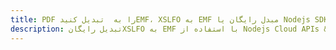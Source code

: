 ---title: PDF را به  تبدیل کنیدEMF، XSLFO به EMF مبدل رایگان یا Nodejs SDKdescription: تبدیل رایگانXSLFO به EMF با استفاده از Nodejs Cloud APIs & SDK همچنین اسناد PDF را در Cloud ایجاد، ویرایش و رندر کنید.---